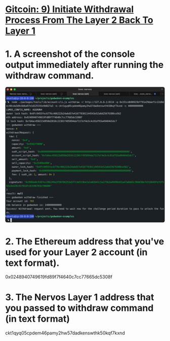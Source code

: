 # [Gitcoin: 9) Initiate Withdrawal Process From The Layer 2 Back To Layer 1](https://gitcoin.co/issue/nervosnetwork/grants/10/100026216)

# 1. A screenshot of the console output immediately after running the withdraw command.
![withdraw img](https://github.com/walkertraylor/gitcoin_nervos/blob/main/task9/withdraw.png?raw=true)

# 2. The Ethereum address that you've used for your Layer 2 account (in text format).
0x0248940749619fd89f7f4640c7cc77665dc5308f

# 3. The Nervos Layer 1 address that you passed to withdraw command (in text format)
ckt1qyq05cpdem46pamy2hw57dadkenswthk50kqf7kxnd
